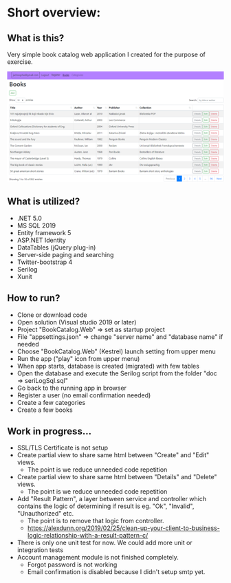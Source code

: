 Short overview:
===============




What is this?
-------------

Very simple book catalog web application I created for the purpose of exercise. 

![screenshot](doc/booksScreen.png "app screenshot")




What is utilized?
-------------------

* .NET 5.0
* MS SQL 2019
* Entity framework 5
* ASP.NET Identity
* DataTables (jQuery plug-in)
* Server-side paging and searching
* Twitter-bootstrap 4
* Serilog
*	Xunit



How to run?
-----------

*	Clone or download code
*	Open solution (Visual studio 2019 or later)
*	Project "BookCatalog.Web" => set as startup project
*	File "appsettings.json" => change "server name" and "database name" if needed
*	Choose "BookCatalog.Web" (Kestrel) launch setting from upper menu
*	Run the app ("play" icon from upper menu)
*	When app starts, database is created (migrated) with few tables
*	Open the database and execute the Serilog script from the folder "doc => seriLogSql.sql"
*	Go back to the running app in browser
*	Register a user (no email confirmation needed)
*	Create a few categories
*	Create a few books



## Work in progress...

- SSL/TLS Certificate is not setup
- Create partial view to share same html between "Create" and "Edit" views.
  - The point is we reduce unneeded code repetition
- Create partial view to share same html between "Details" and "Delete" views.
  - The point is we reduce unneeded code repetition
- Add "Result Pattern", a layer between service and controller which contains the logic of determining if result is eg. "Ok", "Invalid", "Unauthorized" etc. 
  - The point is to remove that logic from controller.
  - https://alexdunn.org/2019/02/25/clean-up-your-client-to-business-logic-relationship-with-a-result-pattern-c/
- There is only one unit test for now. We could add more unit or integration tests
- Account management module is not finished completely. 
  - Forgot password is not working
  - Email confirmation is disabled because I didn't setup smtp yet.
